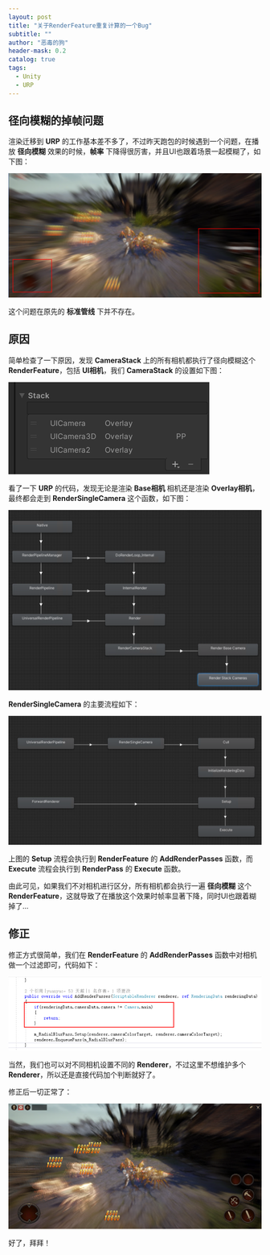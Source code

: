 ```yaml
---
layout: post
title: "关于RenderFeature重复计算的一个Bug"
subtitle: ""
author: "恶毒的狗"
header-mask: 0.2
catalog: true
tags:
  - Unity
  - URP
---
```


## 径向模糊的掉帧问题

渲染迁移到 **URP** 的工作基本差不多了，不过昨天跑包的时候遇到一个问题，在播放 **径向模糊** 效果的时候，**帧率** 下降得很厉害，并且UI也跟着场景一起模糊了，如下图：

![img](/img/renderfeature-repeat-bug/screenshot1.png)

这个问题在原先的 **标准管线** 下并不存在。

## 原因

简单检查了一下原因，发现 **CameraStack** 上的所有相机都执行了径向模糊这个 **RenderFeature**，包括 **UI相机**，我们 **CameraStack** 的设置如下图：

![img](/img/renderfeature-repeat-bug/screenshot4.png)

看了一下 **URP** 的代码，发现无论是渲染 **Base相机** 相机还是渲染 **Overlay相机**，最终都会走到 **RenderSingleCamera** 这个函数，如下图：

![img](/img/renderfeature-repeat-bug/screenshot3.png)

**RenderSingleCamera** 的主要流程如下：

![img](/img/renderfeature-repeat-bug/screenshot5.png)

上图的 **Setup** 流程会执行到 **RenderFeature** 的 **AddRenderPasses** 函数，而 **Execute** 流程会执行到 **RenderPass** 的 **Execute** 函数。

由此可见，如果我们不对相机进行区分，所有相机都会执行一遍 **径向模糊** 这个 **RenderFeature**，这就导致了在播放这个效果时帧率显著下降，同时UI也跟着糊掉了...

## 修正

修正方式很简单，我们在 **RenderFeature** 的 **AddRenderPasses** 函数中对相机做一个过滤即可，代码如下：

![img](/img/renderfeature-repeat-bug/screenshot6.png)

当然，我们也可以对不同相机设置不同的 **Renderer**，不过这里不想维护多个 **Renderer**，所以还是直接代码加个判断就好了。

修正后一切正常了：

![img](/img/renderfeature-repeat-bug/screenshot2.png)

好了，拜拜！































































































































































































































































